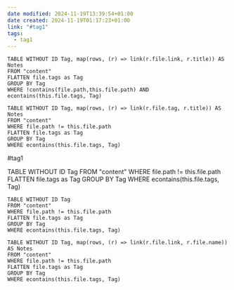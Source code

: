 ```yaml
---
date modified: 2024-11-19T13:39:54+01:00
date created: 2024-11-19T01:17:23+01:00
link: "#tag1"
tags:
  - tag1
---
```

```dataview
TABLE WITHOUT ID Tag, map(rows, (r) => link(r.file.link, r.title)) AS Notes
FROM "content"
FLATTEN file.tags as Tag
GROUP BY Tag
WHERE !contains(file.path,this.file.path) AND econtains(this.file.tags, Tag)
```

```dataview
TABLE WITHOUT ID Tag, map(rows, (r) => link(r.file.tag, r.title)) AS Notes
FROM "content"
WHERE file.path != this.file.path
FLATTEN file.tags as Tag
GROUP BY Tag
WHERE econtains(this.file.tags, Tag)
```


#tag1 

TABLE WITHOUT ID Tag
FROM "content"
WHERE file.path != this.file.path
FLATTEN file.tags as Tag
GROUP BY Tag
WHERE econtains(this.file.tags, Tag)
```dataview
TABLE WITHOUT ID Tag
FROM "content"
WHERE file.path != this.file.path
FLATTEN file.tags as Tag
GROUP BY Tag
WHERE econtains(this.file.tags, Tag)

```

```dataview
TABLE WITHOUT ID Tag, map(rows, (r) => link(r.file.link, r.file.name)) AS Notes
FROM "content"
WHERE file.path != this.file.path
FLATTEN file.tags as Tag
GROUP BY Tag
WHERE econtains(this.file.tags, Tag)

```